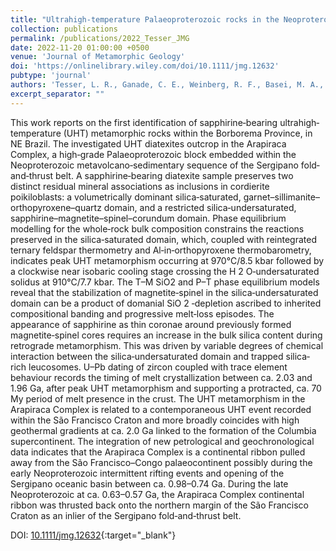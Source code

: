 ```yaml
---
title: "Ultrahigh‐temperature Palaeoproterozoic rocks in the Neoproterozoic Borborema Province, implications for São Francisco Craton dispersion in NE Brazil"
collection: publications
permalink: /publications/2022_Tesser_JMG
date: 2022-11-20 01:00:00 +0500
venue: 'Journal of Metamorphic Geology'
doi: 'https://onlinelibrary.wiley.com/doi/10.1111/jmg.12632'
pubtype: 'journal'
authors: 'Tesser, L. R., Ganade, C. E., Weinberg, R. F., Basei, M. A., Moraes, R., & Batista, L. A.'
excerpt_separator: ""
---
```

This work reports on the first identification of sapphirine‐bearing ultrahigh‐temperature (UHT) metamorphic rocks within the Borborema Province, in NE Brazil. The investigated UHT diatexites outcrop in the Arapiraca Complex, a high‐grade Palaeoproterozoic block embedded within the Neoproterozoic metavolcano‐sedimentary sequence of the Sergipano fold‐and‐thrust belt. A sapphirine‐bearing diatexite sample preserves two distinct residual mineral associations as inclusions in cordierite poikiloblasts: a volumetrically dominant silica‐saturated, garnet–sillimanite–orthopyroxene–quartz domain, and a restricted silica‐undersaturated, sapphirine–magnetite–spinel–corundum domain. Phase equilibrium modelling for the whole‐rock bulk composition constrains the reactions preserved in the silica‐saturated domain, which, coupled with reintegrated ternary feldspar thermometry and Al‐in‐orthopyroxene thermobarometry, indicates peak UHT metamorphism occurring at 970°C/8.5 kbar followed by a clockwise near isobaric cooling stage crossing the H 2 O‐undersaturated solidus at 910°C/7.7 kbar. The T–M SiO2 and P–T phase equilibrium models reveal that the stabilization of magnetite‐spinel in the silica‐undersaturated domain can be a product of domanial SiO 2 ‐depletion ascribed to inherited compositional banding and progressive melt‐loss episodes. The appearance of sapphirine as thin coronae around previously formed magnetite‐spinel cores requires an increase in the bulk silica content during retrograde metamorphism. This was driven by variable degrees of chemical interaction between the silica‐undersaturated domain and trapped silica‐rich leucosomes. U–Pb dating of zircon coupled with trace element behaviour records the timing of melt crystallization between ca. 2.03 and 1.96 Ga, after peak UHT metamorphism and supporting a protracted, ca. 70 My period of melt presence in the crust. The UHT metamorphism in the Arapiraca Complex is related to a contemporaneous UHT event recorded within the São Francisco Craton and more broadly coincides with high geothermal gradients at ca. 2.0 Ga linked to the formation of the Columbia supercontinent. The integration of new petrological and geochronological data indicates that the Arapiraca Complex is a continental ribbon pulled away from the São Francisco–Congo palaeocontinent possibly during the early Neoproterozoic intermittent rifting events and opening of the Sergipano oceanic basin between ca. 0.98–0.74 Ga. During the late Neoproterozoic at ca. 0.63–0.57 Ga, the Arapiraca Complex continental ribbon was thrusted back onto the northern margin of the São Francisco Craton as an inlier of the Sergipano fold‐and‐thrust belt.


DOI: [10.1111/jmg.12632](https://onlinelibrary.wiley.com/doi/10.1111/jmg.12632){:target="_blank"}